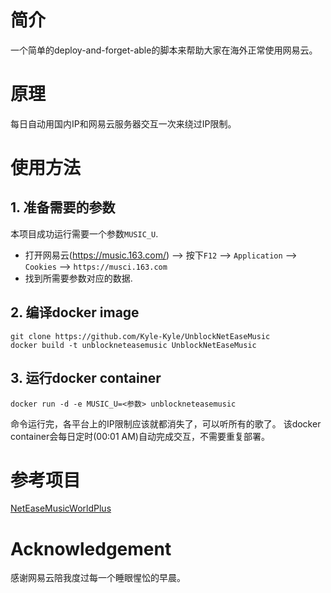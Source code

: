 # 简介
一个简单的deploy-and-forget-able的脚本来帮助大家在海外正常使用网易云。

# 原理
每日自动用国内IP和网易云服务器交互一次来绕过IP限制。

# 使用方法

## 1. 准备需要的参数
本项目成功运行需要一个参数`MUSIC_U`.
- 打开网易云(https://music.163.com/) --> 按下`F12` --> `Application` --> `Cookies` --> `https://musci.163.com`
- 找到所需要参数对应的数据.

## 2. 编译docker image
~~~
git clone https://github.com/Kyle-Kyle/UnblockNetEaseMusic
docker build -t unblockneteasemusic UnblockNetEaseMusic
~~~
## 3. 运行docker container
~~~
docker run -d -e MUSIC_U=<参数> unblockneteasemusic
~~~
命令运行完，各平台上的IP限制应该就都消失了，可以听所有的歌了。
该docker container会每日定时(00:01 AM)自动完成交互，不需要重复部署。

# 参考项目
[NetEaseMusicWorldPlus](https://github.com/nondanee/NetEaseMusicWorldPlus)

# Acknowledgement
感谢网易云陪我度过每一个睡眼惺忪的早晨。
